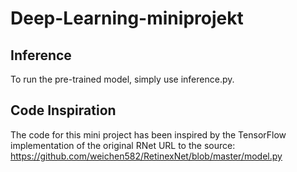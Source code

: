 # Deep-Learning-miniprojekt

## Inference
To run the pre-trained model, simply use inference.py.

## Code Inspiration
The code for this mini project has been inspired by the TensorFlow implementation of the original RNet
URL to the source: https://github.com/weichen582/RetinexNet/blob/master/model.py
